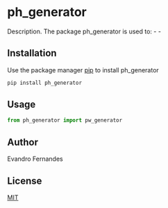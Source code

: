 # ph_generator

Description. 
The package ph_generator is used to:
	- 
	-

## Installation

Use the package manager [pip](https://pip.pypa.io/en/stable/) to install ph_generator

```bash
pip install ph_generator
```

## Usage

```python
from ph_generator import pw_generator
```

## Author
Evandro Fernandes

## License
[MIT](https://choosealicense.com/licenses/mit/)
